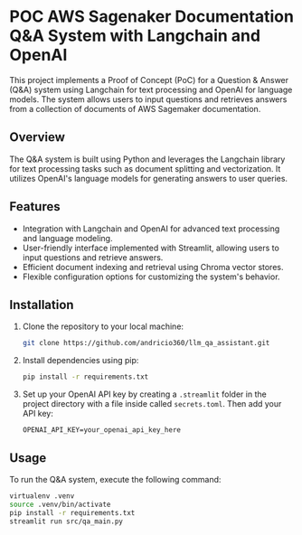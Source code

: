 # POC AWS Sagenaker Documentation Q&A System with Langchain and OpenAI

This project implements a Proof of Concept (PoC) for a Question & Answer (Q&A) system using Langchain for text processing and OpenAI for language models. The system allows users to input questions and retrieves answers from a collection of documents of AWS Sagemaker documentation.

## Overview

The Q&A system is built using Python and leverages the Langchain library for text processing tasks such as document splitting and vectorization. It utilizes OpenAI's language models for generating answers to user queries.

## Features

- Integration with Langchain and OpenAI for advanced text processing and language modeling.
- User-friendly interface implemented with Streamlit, allowing users to input questions and retrieve answers.
- Efficient document indexing and retrieval using Chroma vector stores.
- Flexible configuration options for customizing the system's behavior.

## Installation

1. Clone the repository to your local machine:

    ```bash
    git clone https://github.com/andricio360/llm_qa_assistant.git
    ```

2. Install dependencies using pip:

    ```bash
    pip install -r requirements.txt
    ```

3. Set up your OpenAI API key by creating a `.streamlit` folder in the project directory with a file inside called `secrets.toml`. Then add your API key:

    ```
    OPENAI_API_KEY=your_openai_api_key_here
    ```

## Usage

To run the Q&A system, execute the following command:

```bash
virtualenv .venv
source .venv/bin/activate
pip install -r requirements.txt
streamlit run src/qa_main.py
